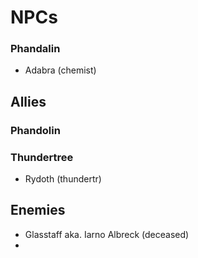 # NPCs

### Phandalin
- Adabra (chemist)

## Allies
### Phandolin
### Thundertree
- Rydoth (thundertr)
## Enemies
- Glasstaff aka. Iarno Albreck (deceased)
- 